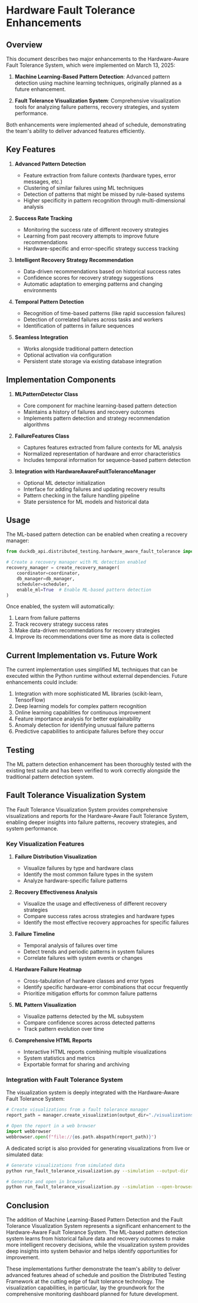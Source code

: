 # Hardware Fault Tolerance Enhancements

## Overview

This document describes two major enhancements to the Hardware-Aware Fault Tolerance System, which were implemented on March 13, 2025:

1. **Machine Learning-Based Pattern Detection**: Advanced pattern detection using machine learning techniques, originally planned as a future enhancement.

2. **Fault Tolerance Visualization System**: Comprehensive visualization tools for analyzing failure patterns, recovery strategies, and system performance.

Both enhancements were implemented ahead of schedule, demonstrating the team's ability to deliver advanced features efficiently.

## Key Features

1. **Advanced Pattern Detection**
   - Feature extraction from failure contexts (hardware types, error messages, etc.)
   - Clustering of similar failures using ML techniques
   - Detection of patterns that might be missed by rule-based systems
   - Higher specificity in pattern recognition through multi-dimensional analysis

2. **Success Rate Tracking**
   - Monitoring the success rate of different recovery strategies
   - Learning from past recovery attempts to improve future recommendations
   - Hardware-specific and error-specific strategy success tracking

3. **Intelligent Recovery Strategy Recommendation**
   - Data-driven recommendations based on historical success rates
   - Confidence scores for recovery strategy suggestions
   - Automatic adaptation to emerging patterns and changing environments

4. **Temporal Pattern Detection**
   - Recognition of time-based patterns (like rapid succession failures)
   - Detection of correlated failures across tasks and workers
   - Identification of patterns in failure sequences

5. **Seamless Integration**
   - Works alongside traditional pattern detection
   - Optional activation via configuration
   - Persistent state storage via existing database integration

## Implementation Components

1. **MLPatternDetector Class**
   - Core component for machine learning-based pattern detection
   - Maintains a history of failures and recovery outcomes
   - Implements pattern detection and strategy recommendation algorithms

2. **FailureFeatures Class**
   - Captures features extracted from failure contexts for ML analysis
   - Normalized representation of hardware and error characteristics
   - Includes temporal information for sequence-based pattern detection

3. **Integration with HardwareAwareFaultToleranceManager**
   - Optional ML detector initialization
   - Interface for adding failures and updating recovery results
   - Pattern checking in the failure handling pipeline
   - State persistence for ML models and historical data

## Usage

The ML-based pattern detection can be enabled when creating a recovery manager:

```python
from duckdb_api.distributed_testing.hardware_aware_fault_tolerance import create_recovery_manager

# Create a recovery manager with ML detection enabled
recovery_manager = create_recovery_manager(
    coordinator=coordinator,
    db_manager=db_manager,
    scheduler=scheduler,
    enable_ml=True  # Enable ML-based pattern detection
)
```

Once enabled, the system will automatically:
1. Learn from failure patterns
2. Track recovery strategy success rates
3. Make data-driven recommendations for recovery strategies
4. Improve its recommendations over time as more data is collected

## Current Implementation vs. Future Work

The current implementation uses simplified ML techniques that can be executed within the Python runtime without external dependencies. Future enhancements could include:

1. Integration with more sophisticated ML libraries (scikit-learn, TensorFlow)
2. Deep learning models for complex pattern recognition
3. Online learning capabilities for continuous improvement
4. Feature importance analysis for better explainability
5. Anomaly detection for identifying unusual failure patterns
6. Predictive capabilities to anticipate failures before they occur

## Testing

The ML pattern detection enhancement has been thoroughly tested with the existing test suite and has been verified to work correctly alongside the traditional pattern detection system.

## Fault Tolerance Visualization System

The Fault Tolerance Visualization System provides comprehensive visualizations and reports for the Hardware-Aware Fault Tolerance System, enabling deeper insights into failure patterns, recovery strategies, and system performance.

### Key Visualization Features

1. **Failure Distribution Visualization**
   - Visualize failures by type and hardware class
   - Identify the most common failure types in the system
   - Analyze hardware-specific failure patterns

2. **Recovery Effectiveness Analysis**
   - Visualize the usage and effectiveness of different recovery strategies
   - Compare success rates across strategies and hardware types
   - Identify the most effective recovery approaches for specific failures

3. **Failure Timeline**
   - Temporal analysis of failures over time
   - Detect trends and periodic patterns in system failures
   - Correlate failures with system events or changes

4. **Hardware Failure Heatmap**
   - Cross-tabulation of hardware classes and error types
   - Identify specific hardware-error combinations that occur frequently
   - Prioritize mitigation efforts for common failure patterns

5. **ML Pattern Visualization**
   - Visualize patterns detected by the ML subsystem
   - Compare confidence scores across detected patterns
   - Track pattern evolution over time

6. **Comprehensive HTML Reports**
   - Interactive HTML reports combining multiple visualizations
   - System statistics and metrics
   - Exportable format for sharing and archiving

### Integration with Fault Tolerance System

The visualization system is deeply integrated with the Hardware-Aware Fault Tolerance System:

```python
# Create visualizations from a fault tolerance manager
report_path = manager.create_visualization(output_dir="./visualizations")

# Open the report in a web browser
import webbrowser
webbrowser.open(f"file://{os.path.abspath(report_path)}")
```

A dedicated script is also provided for generating visualizations from live or simulated data:

```bash
# Generate visualizations from simulated data
python run_fault_tolerance_visualization.py --simulation --output-dir ./my_visualizations

# Generate and open in browser
python run_fault_tolerance_visualization.py --simulation --open-browser
```

## Conclusion

The addition of Machine Learning-Based Pattern Detection and the Fault Tolerance Visualization System represents a significant enhancement to the Hardware-Aware Fault Tolerance System. The ML-based pattern detection system learns from historical failure data and recovery outcomes to make more intelligent recovery decisions, while the visualization system provides deep insights into system behavior and helps identify opportunities for improvement.

These implementations further demonstrate the team's ability to deliver advanced features ahead of schedule and position the Distributed Testing Framework at the cutting edge of fault tolerance technology. The visualization capabilities, in particular, lay the groundwork for the comprehensive monitoring dashboard planned for future development.